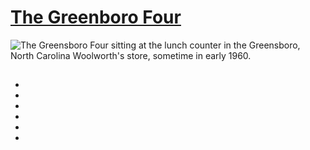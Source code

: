 # [The Greenboro Four](https://www.ourstate.com/greensboro-four-sit-in-movement/)

![The Greensboro Four sitting at the lunch counter in the Greensboro, North Carolina Woolworth's store, sometime in early 1960.](https://assets.editorial.aetnd.com/uploads/2020/07/greensboro-sit-in-ap_546083175946.jpg)

## 

* []()
* []()
* []()
* []()
* []()
* []()
